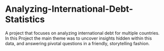 # Analyzing-International-Debt-Statistics
A project that focuses on analyzing international debt for multiple countries. In this Project the main theme was to uncover insights hidden within this data, and answering pivotal questions in a friendly, storytelling fashion.
